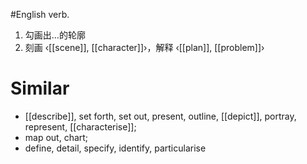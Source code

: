 #English 
verb.
1. 勾画出…的轮廓
2. 刻画 ‹[[scene]], [[character]]›，解释 ‹[[plan]], [[problem]]›

# Similar
- [[describe]], set forth, set out, present, outline, [[depict]], portray, represent, [[characterise]]; 
- map out, chart; 
- define, detail, specify, identify, particularise